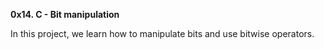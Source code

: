 **0x14. C - Bit manipulation**

In this project, we learn how to manipulate bits and use bitwise operators.
